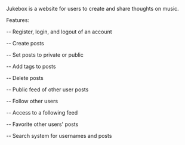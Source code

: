 Jukebox is a website for users to create and share thoughts on music.

Features:

-- Register, login, and logout of an account

-- Create posts

  -- Set posts to private or public
  
  -- Add tags to posts
  
  -- Delete posts
  
-- Public feed of other user posts

-- Follow other users

  -- Access to a following feed
  
-- Favorite other users' posts

-- Search system for usernames and posts

